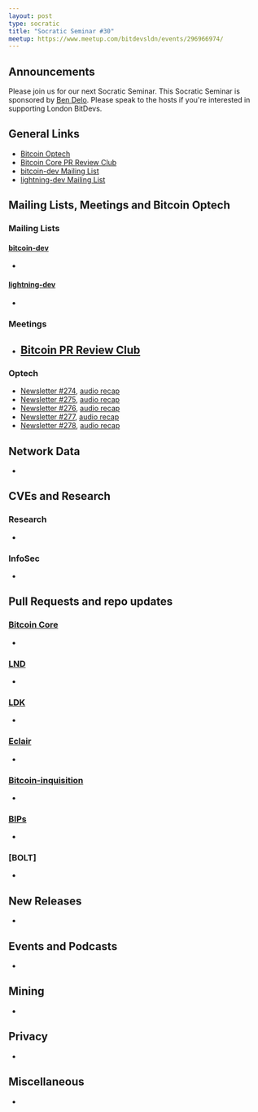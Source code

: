 ```yaml
---
layout: post
type: socratic
title: "Socratic Seminar #30"
meetup: https://www.meetup.com/bitdevsldn/events/296966974/
---
```


## Announcements

Please join us for our next Socratic Seminar. This Socratic Seminar is sponsored by [Ben Delo](https://twitter.com/bendelo).
Please speak to the hosts if you're interested in supporting London BitDevs.

## General Links

* [Bitcoin Optech](https://bitcoinops.org)
* [Bitcoin Core PR Review Club](https://bitcoincore.reviews)
* [bitcoin-dev Mailing List](https://lists.linuxfoundation.org/pipermail/bitcoin-dev)
* [lightning-dev Mailing List](https://lists.linuxfoundation.org/pipermail/lightning-dev)

## Mailing Lists, Meetings and Bitcoin Optech
### Mailing Lists
#### [bitcoin-dev](https://lists.linuxfoundation.org/pipermail/bitcoin-dev)
-

#### [lightning-dev](https://lists.linuxfoundation.org/pipermail/lightning-dev)
-

### Meetings
- [Bitcoin PR Review Club](https://bitcoincore.reviews)
  -

### Optech
- [Newsletter #274](https://bitcoinops.org/en/newsletters/2023/10/25/), [audio recap](https://bitcoinops.org/en/podcast/2023/10/26/)
- [Newsletter #275](https://bitcoinops.org/en/newsletters/2023/11/01/), [audio recap](https://bitcoinops.org/en/podcast/2023/11/02/)
- [Newsletter #276](https://bitcoinops.org/en/newsletters/2023/11/08/), [audio recap](https://bitcoinops.org/en/podcast/2023/11/09/)
- [Newsletter #277](https://bitcoinops.org/en/newsletters/2023/11/15/), [audio recap](https://bitcoinops.org/en/podcast/2023/11/16/)
- [Newsletter #278](https://bitcoinops.org/en/newsletters/2023/11/22/), [audio recap](https://bitcoinops.org/en/podcast/2023/11/23/)

## Network Data
-

## CVEs and Research
### Research
-

### InfoSec
-

## Pull Requests and repo updates
### [Bitcoin Core](https://github.com/bitcoin/bitcoin)
<!--- Link to query merged PRs since YYYY-MM-DD sorted by descending activity: https://github.com/bitcoin/bitcoin/pulls?page=1&q=is%3Apr+is%3Aclosed+merged%3A%3EYYYY-MM-DD+sort%3Acomments-desc -->
-


### [LND](https://github.com/lightningnetwork/lnd)
-

### [LDK](https://github.com/lightningdevkit/rust-lightning)
-

### [Eclair](https://github.com/ACINQ/eclair)
-

### [Bitcoin-inquisition](https://github.com/bitcoin-inquisition/bitcoin)
-

### [BIPs](https://github.com/bitcoin/bips)
-

### [BOLT]
-

## New Releases
-

## Events and Podcasts
-

## Mining
-

## Privacy
-

## Miscellaneous
-
